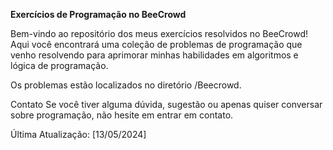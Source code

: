 
**Exercícios de Programação no BeeCrowd**

Bem-vindo ao repositório dos meus exercícios resolvidos no BeeCrowd! Aqui você encontrará uma coleção de problemas de programação que venho resolvendo para aprimorar minhas habilidades em algoritmos e lógica de programação.

Os problemas estão localizados no diretório /Beecrowd.

Contato
Se você tiver alguma dúvida, sugestão ou apenas quiser conversar sobre programação, não hesite em entrar em contato.

Última Atualização: [13/05/2024]
